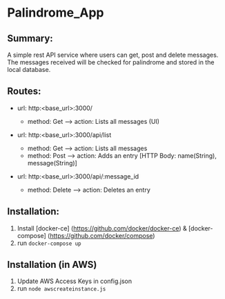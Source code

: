 # Palindrome_App

## Summary:
A simple rest API service where users can get, post and delete messages. The messages received will be checked for palindrome and stored in the local database.

## Routes:
* url: http:<base_url>:3000/
  - method: Get --> action: Lists all messages (UI)

* url: http:<base_url>:3000/api/list
  - method: Get --> action: Lists all messages
  - method: Post --> action: Adds an entry [HTTP Body: name(String), message(String)]

* url: http:<base_url>:3000/api/:message_id
  - method: Delete --> action: Deletes an entry

## Installation:
1. Install [docker-ce] (https://github.com/docker/docker-ce) & [docker-compose] (https://github.com/docker/compose)
2. run `docker-compose up`

## Installation (in AWS)
1. Update AWS Access Keys in config.json
2. run `node awscreateinstance.js`
